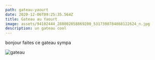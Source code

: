 ```yaml
---
path: gateau-yaourt
date: 2020-12-06T09:25:35.564Z
title: Gateau au Yaourt
image: assets/94102444_288002058869200_5317390784868122624_n.jpg
description: un gateau cool
---
```

bonjour faites ce gateau sympa 

![gateau](assets/94102444_288002058869200_5317390784868122624_n.jpg "gateau cool")
